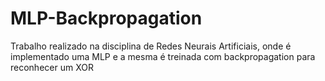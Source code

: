 # MLP-Backpropagation
Trabalho realizado na disciplina de Redes Neurais Artificiais, onde é implementado uma MLP e a mesma é treinada com backpropagation para reconhecer um XOR
